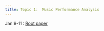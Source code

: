 ```yaml
---
title: Topic 1:  Music Performance Analysis
---
```


Jan 9-11
: [Root paper](https://www.semanticscholar.org/reader/e82b34df154b3b92cb7e953ed9b18bfdebecc5d5)

